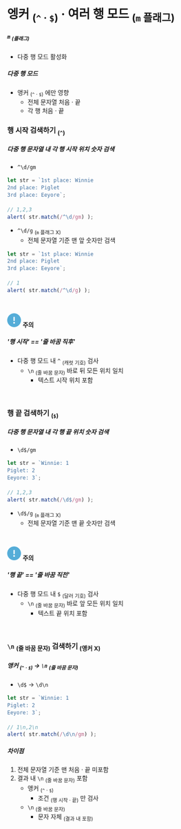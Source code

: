 엥커 <sub>(`^` · `$`)</sub> · 여러 행 모드 <sub>(`m` 플래그)</sub>
===================================

##### `m` <sub>(플래그)</sub>
- 다중 행 모드 활성화

##### 다중 행 모드
- 앵커 <sub>(`^` · `$`)</sub> 에만 영향
  - 전체 문자열 처음 · 끝
  - 각 행 처음 · 끝

### 행 시작 검색하기 <sub>(`^`)</sub>

##### 다중 행 문자열 내 각 행 시작 위치 숫자 검색
- `^\d/gm`
```javascript
let str = `1st place: Winnie
2nd place: Piglet
3rd place: Eeyore`;

// 1,2,3
alert( str.match(/^\d/gm) );
```
- `^\d/g` <sub>(`m` 플래그 X)</sub>
  - 전체 문자열 기준 맨 앞 숫자만 검색
```javascript
let str = `1st place: Winnie
2nd place: Piglet
3rd place: Eeyore`;

// 1
alert( str.match(/^\d/g) );
```

<br />

<img src="../../images/commons/icons/circle-exclamation-solid.svg" /> **주의**

##### '행 시작' == '줄 바꿈 직후'
- 다중 행 모드 내 `^` <sub>(캐럿 기호)</sub> 검사
  - `\n` <sub>(줄 바꿈 문자)</sub> 바로 뒤 모든 위치 일치
    - 텍스트 시작 위치 포함

<br />

### 행 끝 검색하기 <sub>(`$`)</sub>

##### 다중 행 문자열 내 각 행 끝 위치 숫자 검색
- `\d$/gm`
```javascript
let str = `Winnie: 1
Piglet: 2
Eeyore: 3`;

// 1,2,3
alert( str.match(/\d$/gm) );
```
- `\d$/g` <sub>(`m` 플래그 X)</sub>
  - 전체 문자열 기준 맨 끝 숫자만 검색

<br />

<img src="../../images/commons/icons/circle-exclamation-solid.svg" /> **주의**

##### '행 끝' == '줄 바꿈 직전'
- 다중 행 모드 내 `$` <sub>(달러 기호)</sub> 검사
  - `\n` <sub>(줄 바꿈 문자)</sub> 바로 앞 모든 위치 일치
    - 텍스트 끝 위치 포함

<br />

### `\n` <sub>(줄 바꿈 문자)</sub> 검색하기 <sub>(앵커 X)</sub>

##### 앵커 <sub>(`^` · `$`)</sub> → `\n` <sub>(줄 바꿈 문자)</sub>
- `\d$` → `\d\n`
```javascript
let str = `Winnie: 1
Piglet: 2
Eeyore: 3`;

// 1\n,2\n
alert( str.match(/\d\n/gm) );
```

##### 차이점
1. 전체 문자열 기준 맨 처음 · 끝 미포함
2. 결과 내 `\n` <sub>(줄 바꿈 문자)</sub> 포함
    - 앵커 <sub>(`^` · `$`)</sub>
      - 조건 <sub>(행 시작 · 끝)</sub> 만 검사
    - `\n` <sub>(줄 바꿈 문자)</sub>
      - 문자 자체 <sub>(결과 내 포함)</sub>

